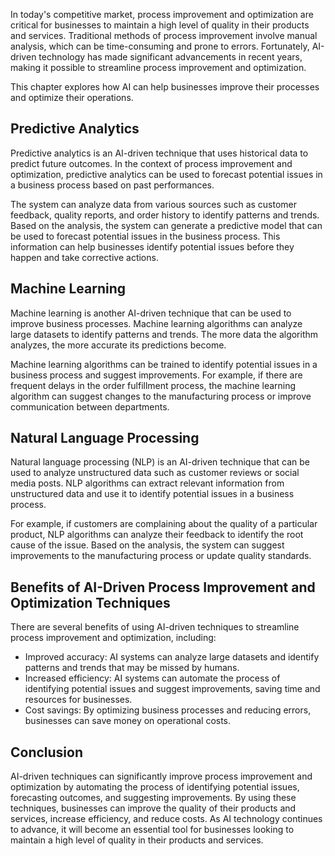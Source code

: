 
In today's competitive market, process improvement and optimization are critical for businesses to maintain a high level of quality in their products and services. Traditional methods of process improvement involve manual analysis, which can be time-consuming and prone to errors. Fortunately, AI-driven technology has made significant advancements in recent years, making it possible to streamline process improvement and optimization.

This chapter explores how AI can help businesses improve their processes and optimize their operations.

Predictive Analytics
--------------------

Predictive analytics is an AI-driven technique that uses historical data to predict future outcomes. In the context of process improvement and optimization, predictive analytics can be used to forecast potential issues in a business process based on past performances.

The system can analyze data from various sources such as customer feedback, quality reports, and order history to identify patterns and trends. Based on the analysis, the system can generate a predictive model that can be used to forecast potential issues in the business process. This information can help businesses identify potential issues before they happen and take corrective actions.

Machine Learning
----------------

Machine learning is another AI-driven technique that can be used to improve business processes. Machine learning algorithms can analyze large datasets to identify patterns and trends. The more data the algorithm analyzes, the more accurate its predictions become.

Machine learning algorithms can be trained to identify potential issues in a business process and suggest improvements. For example, if there are frequent delays in the order fulfillment process, the machine learning algorithm can suggest changes to the manufacturing process or improve communication between departments.

Natural Language Processing
---------------------------

Natural language processing (NLP) is an AI-driven technique that can be used to analyze unstructured data such as customer reviews or social media posts. NLP algorithms can extract relevant information from unstructured data and use it to identify potential issues in a business process.

For example, if customers are complaining about the quality of a particular product, NLP algorithms can analyze their feedback to identify the root cause of the issue. Based on the analysis, the system can suggest improvements to the manufacturing process or update quality standards.

Benefits of AI-Driven Process Improvement and Optimization Techniques
---------------------------------------------------------------------

There are several benefits of using AI-driven techniques to streamline process improvement and optimization, including:

* Improved accuracy: AI systems can analyze large datasets and identify patterns and trends that may be missed by humans.
* Increased efficiency: AI systems can automate the process of identifying potential issues and suggest improvements, saving time and resources for businesses.
* Cost savings: By optimizing business processes and reducing errors, businesses can save money on operational costs.

Conclusion
----------

AI-driven techniques can significantly improve process improvement and optimization by automating the process of identifying potential issues, forecasting outcomes, and suggesting improvements. By using these techniques, businesses can improve the quality of their products and services, increase efficiency, and reduce costs. As AI technology continues to advance, it will become an essential tool for businesses looking to maintain a high level of quality in their products and services.
